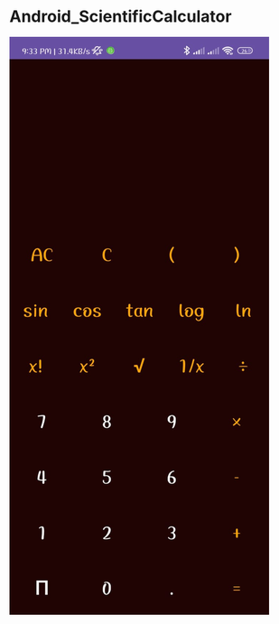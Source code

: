 # Android_ScientificCalculator

![alt text](https://github.com/rasel3413/Android_ScientificCalculator/blob/main/Scintific_Calc.jpeg)
